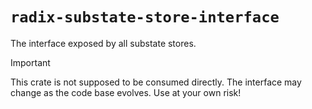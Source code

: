 # `radix-substate-store-interface`

The interface exposed by all substate stores.

> [!IMPORTANT]  
> This crate is not supposed to be consumed directly. The interface may change as the code base evolves. Use at your own risk!